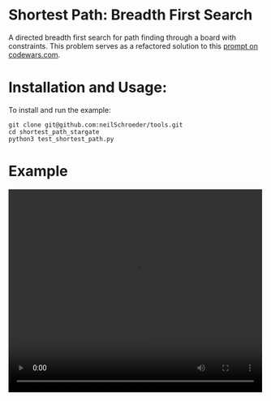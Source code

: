 # Shortest Path: Breadth First Search

A directed breadth first search for path finding through a board with constraints.
This problem serves as a refactored solution to this [prompt on codewars.com](https://www.codewars.com/kata/59669eba1b229e32a300001a/train/python).

# Installation and Usage:

To install and run the example:
```
git clone git@github.com:neilSchroeder/tools.git
cd shortest_path_stargate
python3 test_shortest_path.py
```

# Example

<video src='example/Kazam_screencast_00000.mp4' width="500" height="400">

# To Do

Tune sorting hyperparameters [here](https://github.com/neilSchroeder/tools/blob/4ff8fbcd37695959baed98c1716c08108d18e7d6/shortest_path_stargate/graph_bfs_class.py#L62)
